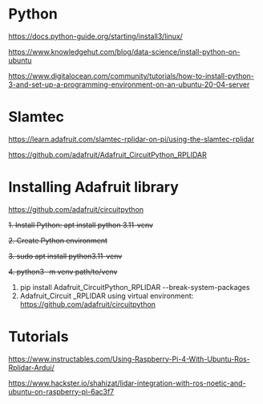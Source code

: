 # Python

https://docs.python-guide.org/starting/install3/linux/

https://www.knowledgehut.com/blog/data-science/install-python-on-ubuntu

https://www.digitalocean.com/community/tutorials/how-to-install-python-3-and-set-up-a-programming-environment-on-an-ubuntu-20-04-server


# Slamtec

https://learn.adafruit.com/slamtec-rplidar-on-pi/using-the-slamtec-rplidar

https://github.com/adafruit/Adafruit_CircuitPython_RPLIDAR


# Installing Adafruit library

https://github.com/adafruit/circuitpython

~~1. Install Python: apt install python 3.11-venv~~

~~2. Create Python environment~~

~~3. sudo apt install python3.11-venv~~

~~4. python3 -m venv path/to/venv~~

1. pip install Adafruit_CircuitPython_RPLIDAR --break-system-packages
2. Adafruit_Circuit _RPLIDAR using virtual environment: https://github.com/adafruit/circuitpython

# Tutorials
https://www.instructables.com/Using-Raspberry-Pi-4-With-Ubuntu-Ros-Rplidar-Ardui/  

https://www.hackster.io/shahizat/lidar-integration-with-ros-noetic-and-ubuntu-on-raspberry-pi-6ac3f7
